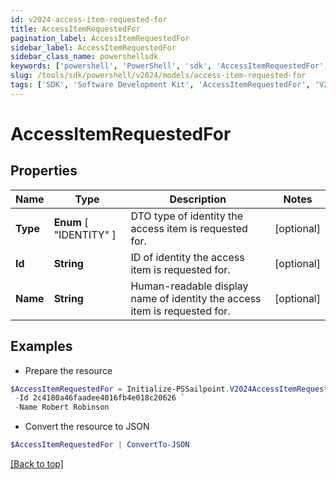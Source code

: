 ```yaml
---
id: v2024-access-item-requested-for
title: AccessItemRequestedFor
pagination_label: AccessItemRequestedFor
sidebar_label: AccessItemRequestedFor
sidebar_class_name: powershellsdk
keywords: ['powershell', 'PowerShell', 'sdk', 'AccessItemRequestedFor', 'V2024AccessItemRequestedFor'] 
slug: /tools/sdk/powershell/v2024/models/access-item-requested-for
tags: ['SDK', 'Software Development Kit', 'AccessItemRequestedFor', 'V2024AccessItemRequestedFor']
---
```



# AccessItemRequestedFor

## Properties

Name | Type | Description | Notes
------------ | ------------- | ------------- | -------------
**Type** |  **Enum** [  "IDENTITY" ] | DTO type of identity the access item is requested for. | [optional] 
**Id** | **String** | ID of identity the access item is requested for. | [optional] 
**Name** | **String** | Human-readable display name of identity the access item is requested for. | [optional] 

## Examples

- Prepare the resource
```powershell
$AccessItemRequestedFor = Initialize-PSSailpoint.V2024AccessItemRequestedFor  -Type IDENTITY `
 -Id 2c4180a46faadee4016fb4e018c20626 `
 -Name Robert Robinson
```

- Convert the resource to JSON
```powershell
$AccessItemRequestedFor | ConvertTo-JSON
```


[[Back to top]](#) 


